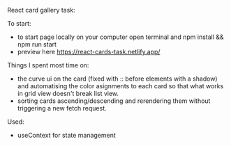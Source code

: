 React card gallery task:

To start:

- to start page locally on your computer open terminal and npm install && npm run start
- preview here https://react-cards-task.netlify.app/

Things I spent most time on:

- the curve ui on the card (fixed with :: before elements with a shadow) and automatising the color asignments to each card so that what works in grid view doesn't break list view.
- sorting cards ascending/descending and rerendering them without triggering a new fetch request.

Used:

- useContext for state management
